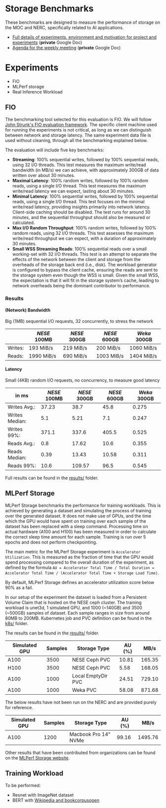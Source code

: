 # Storage Benchmarks
These benchmarks are designed to measure the performance of storage
on the MOC and NERC, specifically related to AI applications.

- [Full details of experiments, environment and motivation for project and experiments](https://docs.google.com/document/d/1p5qjCH3B4Etyz2t5vuUElhyk_xgjIlzzSKOj2MAzMMg) (**private** Google Doc)
- [Agenda for the weekly meeting](https://docs.google.com/document/d/1D83rW9ml-JPGTNX8l9cIU638dDoE41W507omAMZJ7ic/edit?usp=share_link) (**private** Google Doc)

# Experiments
- FIO
- MLPerf storage
- Real Inference Workload

## FIO
The benchmarking tool selected for this evaluation is FIO.
We will follow [John Strunk's FIO evaluation framework](https://github.com/JohnStrunk/fs-performance-container/blob/master/entry.sh).
The specific client machine used for running the experiments is not critical, as long as we can distinguish between network and storage latency.
The same experiment data file is used without cleaning, through all the benchmarking explained below.

The evaluation will include five key benchmarks:
- **Streaming**: 100% sequential writes, followed by 100% sequential reads, using 32 I/O threads. This test measures the maximum write/read bandwidth (in MB/s) we can achieve, with approximately 300GB of data written over about 30 minutes.
- **Maximal Latency**: 100% random writes, followed by 100% random reads, using a single I/O thread. This test measures the maximum write/read latency we can expect, lasting about 30 minutes.
- **Minimal Latency**: 100% sequential writes, followed by 100% sequential reads, using a single I/O thread. This test focuses on the minimal write/read latency, providing insights primarily into network latency. Client-side caching should be disabled. The test runs for around 30 minutes, and the sequential throughput should also be measured or calculated.
- **Max I/O Random Throughput**: 100% random writes, followed by 100% random reads, using 32 I/O threads. This test assesses the maximum write/read throughput we can expect, with a duration of approximately 30 minutes.
- **Small WSS Streaming Reads**: 100% sequential reads over a small working-set with 32 I/O threads. This test is an attempt to separate the effects of the network between the client and storage from the overheads of the storage back end (i.e., disk). The workload generator is configured to bypass the client cache, ensuring the reads are sent to the storage system even though the WSS is small. Given the small WSS, the expectation is that it will fit in the storage system’s cache, leading to network overheads being the dominant contributor to performance.

### Results
#### (Network) Bandwidth
Big (1MB) sequential I/O  requests, 32 concurrently, to  stress the network

|         | *NESE* 100MB | *NESE* 300GB | *NESE* 600GB | *Weka* 300GB |
|---------|--------------|--------------|--------------|-------------|
| Writes: | 193 MiB/s    | 219 MiB/s    | 200 MiB/s    | 1060 MiB/s  |
| Reads:  | 1990 MiB/s   | 690 MiB/s    | 1003 MiB/s   | 1404 MiB/s  |


#### Latency
Small (4KB) random I/O requests, no concurrency, to measure good latency

| in ms          | *NESE* 100MB | *NESE* 300GB | *NESE* 600GB | *Weka* 300GB |
|----------------|-------------|--------------|--------------|--------------|
| Writes Avg.:   | 37.23       | 38.7         | 45.8         | 0.275        |
| Writes Median: | 5.1         | 5.21         | 7.1          | 0.247        |
| Writes 99%:    | 371.1       | 337.6        | 405.5        | 0.525        |
| Reads Avg.:    | 0.8         | 17.62        | 10.6         | 0.355        |
| Reads Median:  | 0.39        | 13.43        | 10.58        | 0.311        |
| Reads 99%:     | 10.6        | 109.57       | 96.5         | 0.545        |


Full results can be found in the [results/](results) folder.

## MLPerf Storage

MLPerf Storage benchmarks the performance for training workloads.
This is achieved by generating a dataset and simulating the process of training over the generated dataset.
It does not make use of GPUs, and the time which the GPU would have spent on training over each sample of the dataset has been replaced with a sleep command.
Processing time on actual hardware (A100 and H100) has been measured in order to calculate the correct sleep time amount for each sample.
Training is run over 5 epochs and does not perform checkpointing.

The main metric for the MLPerf Storage experiment is `Accelerator Utilization`.
This is measured as the fraction of time that the GPU would spend processing compared to the overall duration of the experiment, as defined by the formula `AU = Accelerator Total Time / Total Duration = Accelerator Total Time / (Accelerator Total Time + Storage Load Time)`.

By default, MLPerf Storage defines an accelerator utilization score below 90% as a fail.

In our setup of the experiment the dataset is loaded from a Persistent Volume Claim that is hosted on the NESE ceph cluster.
The training workload is unet3d, 1 simulated GPU, and 1000 (~140GB) and 3500 (~500GB) samples of dataset.
Each sample ranges in size from around 80MB to 200MB.
Kubernetes job and PVC definition can be found in the [k8s/](k8s) folder.

The results can be found in the [results/](results) folder.

| Simulated GPU | Samples | Storage Type       | AU (%) | MB/s   |
|---------------|---------|--------------------|--------|--------|
| A100          | 3500    | NESE Ceph PVC      | 10.81  | 165.35 |
| H100          | 3500    | NESE Ceph PVC      | 5.58   | 168.05 |
| A100          | 1000    | Local EmptyDir PVC | 24.51  | 729.10 |
| A100          | 1000    | Weka PVC           | 58.08  | 871.68 |

The below results have not been run on the NERC and are provided purely for reference.

| Simulated GPU | Samples | Storage Type         | AU (%) | MB/s    |
|---------------|---------|----------------------|--------|---------|
| A100          | 1200    | Macbook Pro 14" NVMe | 99.16  | 1495.76 |

Other results that have been contributed from organizations can be found on the [MLPerf Storage website](https://mlcommons.org/benchmarks/storage/). 

## Training Workload
To be performed:
- Resnet with ImageNet dataset
- BERT with [Wikipedia and bookcorpusopen](https://huggingface.co/datasets/sradc/chunked-shuffled-wikipedia20220301en-bookcorpusopen)
